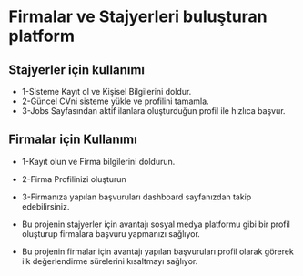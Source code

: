 # Firmalar ve Stajyerleri buluşturan platform

## Stajyerler için kullanımı
* 1-Sisteme Kayıt ol ve Kişisel Bilgilerini doldur.
* 2-Güncel CVni sisteme yükle ve profilini tamamla.
* 3-Jobs Sayfasından aktif ilanlara oluşturduğun profil ile hızlıca başvur.

## Firmalar için Kullanımı
* 1-Kayıt olun ve Firma bilgilerini doldurun.
* 2-Firma Profilinizi oluşturun
* 3-Firmanıza yapılan başvuruları dashboard sayfanızdan takip edebilirsiniz.

* Bu projenin stajyerler için avantajı sosyal medya platformu gibi bir profil oluşturup firmalara başvuru yapmanızı sağlıyor.
* Bu projenin firmalar için avantajı yapılan başvuruları profil olarak görerek ilk değerlendirme sürelerini kısaltmayı sağlıyor. 
